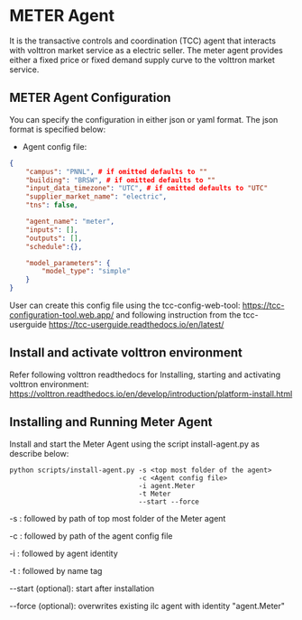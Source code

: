 # METER Agent
It is the transactive controls and coordination (TCC) agent that interacts with volttron market service as a electric seller.
 The meter agent provides either a fixed price or fixed demand supply curve to the volttron market service. 
 
## METER Agent Configuration

You can specify the configuration in either json or yaml format. The json format is specified below:

* Agent config file:
```` json
{
    "campus": "PNNL", # if omitted defaults to ""
    "building": "BRSW", # if omitted defaults to ""
    "input_data_timezone": "UTC", # if omitted defaults to "UTC"
    "supplier_market_name": "electric",
    "tns": false,

    "agent_name": "meter",
    "inputs": [],
    "outputs": [],
    "schedule":{},

    "model_parameters": {
        "model_type": "simple"
	}
}
````
User can create this config file using the tcc-config-web-tool: https://tcc-configuration-tool.web.app/
and following instruction from the tcc-userguide https://tcc-userguide.readthedocs.io/en/latest/

## Install and activate volttron environment
Refer following volttron readthedocs for Installing, starting and activating volttron environment: 
https://volttron.readthedocs.io/en/develop/introduction/platform-install.html

## Installing and Running Meter Agent
Install and start the Meter Agent using the script install-agent.py as describe below:

```
python scripts/install-agent.py -s <top most folder of the agent> 
                                -c <Agent config file>
                                -i agent.Meter
                                -t Meter
                                --start --force
```
-s : followed by path of top most folder of the Meter agent

-c : followed by path of the agent config file

-i : followed by agent identity

-t : followed by name tag
 
--start (optional): start after installation

--force (optional): overwrites existing ilc agent with identity "agent.Meter"  


